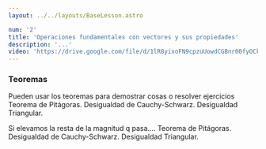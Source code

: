 ```yaml
---
layout: ../../layouts/BaseLesson.astro

num: '2'
title: 'Operaciones fundamentales con vectores y sus propiedades'
description: '...'
video: 'https://drive.google.com/file/d/1lR8yixoFN9cpzuUowdCGBnr00fyOCkv2/preview'
---
```


### Teoremas
Pueden usar los teoremas para demostrar cosas o resolver ejercicios
Teorema de Pitágoras.
Desigualdad de Cauchy-Schwarz.
Desigualdad Triangular.



Si elevamos la resta de la magnitud q pasa….
Teorema de Pitágoras.
Desigualdad de Cauchy-Schwarz.
Desigualdad Triangular.

